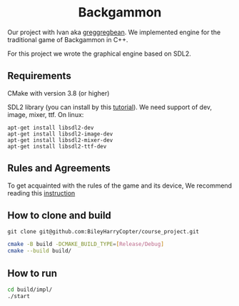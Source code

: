 # <div align="center">Backgammon</div>

Our project with Ivan aka [greggregbean](https://github.com/greggregbean). We implemented engine for the traditional game of Backgammon in C++.

For this project we wrote the graphical engine based on SDL2.

## Requirements

CMake with version 3.8 (or higher)

SDL2 library (you can install by this [tutorial](https://lazyfoo.net/tutorials/SDL/01_hello_SDL/index.php)). We need support of dev, image, mixer, ttf. On linux:
```
apt-get install libsdl2-dev
apt-get install libsdl2-image-dev
apt-get install libsdl2-mixer-dev
apt-get install libsdl2-ttf-dev
```

## Rules and Agreements

To get acquainted with the rules of the game and its device, We recommend reading this [instruction](impl/assets/Backgammon_Briefing.pdf)

## How to clone and build
```
git clone git@github.com:BileyHarryCopter/course_project.git
```

```bash
cmake -B build -DCMAKE_BUILD_TYPE=[Release/Debug]
cmake --build build/
```

## How to run
```bash
cd build/impl/
./start
